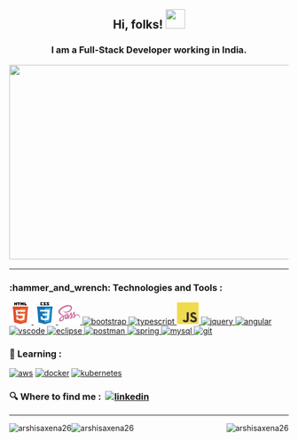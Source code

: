 <section align="center">
  <h1> Hi, folks! <img src="https://user-images.githubusercontent.com/53929078/141955002-ab115383-76c4-474c-a602-1a82974ff7c3.gif" width="35" height="35"/></h1>
  <h3> I am a Full-Stack Developer working in India. </h3>
  <img src="https://user-images.githubusercontent.com/53929078/141952466-792e8fc7-db66-4bbd-8b88-843abedb35e8.gif" width="550" height="350"/>
</section>
<hr>
<section align="left">
<h3>:hammer_and_wrench: Technologies and Tools : </h3>
<p>
    <a href="https://www.w3.org/html/" title="HTML5"> <img src="https://raw.githubusercontent.com/devicons/devicon/master/icons/html5/html5-original-wordmark.svg" alt="html5" width="40" height="40"/> </a>
    <a href="https://www.w3schools.com/css/" title="CSS3"> <img src="https://raw.githubusercontent.com/devicons/devicon/master/icons/css3/css3-original-wordmark.svg" alt="css3" width="40" height="40"/> </a>
<a href="https://sass-lang.com" title="SASS"> <img src="https://raw.githubusercontent.com/devicons/devicon/master/icons/sass/sass-original.svg" alt="sass" width="40" height="40"/> </a>
<a href="https://getbootstrap.com/" title="Bootstrap"> <img src="https://user-images.githubusercontent.com/53929078/141975798-783e49ba-84ab-4fd3-b579-5f8fc8545a2b.png" alt="bootstrap" width="40" height="40"/> </a>
  <a href="https://www.typescriptlang.org/" title="TypeScript"> <img src="https://user-images.githubusercontent.com/53929078/141979213-20475ce5-71e1-45c7-b1ec-3ade24b930c8.png" alt="typescript" width="40" height="40"/> </a>
    <a href="https://developer.mozilla.org/en-US/docs/Web/JavaScript" title="JavaScript"> <img src="https://raw.githubusercontent.com/devicons/devicon/master/icons/javascript/javascript-original.svg" alt="javascript" width="40" height="40"/> </a>
  <a href="https://jquery.com/" title="jQuery"> <img src="https://user-images.githubusercontent.com/53929078/141980059-63ee8b31-90b7-4e70-b9b1-16c6120d925a.png" alt="jquery" width="40" height="40"/> </a>
  <a href="https://angular.io/" title="Angular"> <img src="https://user-images.githubusercontent.com/53929078/141979461-0aeb3c10-56ad-4b68-8b30-f36ac7c02d9e.png" alt="angular" width="40" height="40"/> </a>
<a href="https://code.visualstudio.com/" title="VS Code"> <img src="https://user-images.githubusercontent.com/53929078/141985167-14217c34-582e-4363-9e17-1dde73c592b3.png" alt="vscode" width="40" height="40"/> </a>
<a href="https://www.eclipse.org/" title="Eclipse"> <img src="https://user-images.githubusercontent.com/53929078/141985526-d1090b88-bdea-40eb-bbd4-a5ea09663f2a.png" alt="eclipse" width="40" height="40"/> </a>
<a href="https://www.postman.com/" title="Postman"> <img src="https://www.vectorlogo.zone/logos/getpostman/getpostman-icon.svg" alt="postman" width="40" height="40"/> </a>
<a href="https://spring.io/" title="Spring"> <img src="https://user-images.githubusercontent.com/53929078/141981869-a5b34ed3-e1b4-428f-8793-e58026ace5b0.png" alt="spring" width="40" height="40"/> </a>
<a href="https://www.mysql.com/" title="MySQL"> <img src="https://user-images.githubusercontent.com/53929078/141982343-7a375343-44dd-4244-994f-7e960435b1f3.png" alt="mysql" width="40" height="40"/> </a>
<a href="https://git-scm.com/" title="Git"> <img src="https://www.vectorlogo.zone/logos/git-scm/git-scm-icon.svg" alt="git" width="40" height="40"/> </a>
</section>

<section>
<h3>📖 Learning : </h3>
  <p>
    <a href="https://aws.amazon.com/" title="AWS"><img src="https://user-images.githubusercontent.com/53929078/141993812-b4ac6cab-4500-481a-b9cc-a30066e1fe68.png" alt="aws" width="60" height="50"/></a>
    <a href="https://www.docker.com/" title="Docker"><img src="https://user-images.githubusercontent.com/53929078/141987146-5f55eb18-71ff-4d8c-9666-68401c3cd1de.png" alt="docker" width="50" height="50"/></a>
     <a href="https://kubernetes.io/" title="Kubernetes"><img src="https://user-images.githubusercontent.com/53929078/141987592-f5d9b0af-29e0-41e2-9ac0-457382863001.png" alt="kubernetes" width="40" height="40"/></a>
</section>

<section>
  <h3>🔍  Where to find me : &nbsp;<a href="https://www.linkedin.com/in/arshi-saxena-ab4789130/" title="LinkedIn"><img src="https://img.shields.io/badge/LinkedIn-0077B5?style=for-the-badge&logo=linkedin&logoColor=white" alt="linkedin" height="30" width="100"/></a></h3>
</section>
<hr>

<section>
  <img align="left" src="https://github-readme-stats.vercel.app/api?username=arshisaxena26&show_icons=true&theme=chartreuse-dark&locale=en" alt="arshisaxena26" />
  <img align="right" src="https://github-readme-stats.vercel.app/api/top-langs/?username=arshisaxena26&langs_count=7&theme=chartreuse-dark" alt="arshisaxena26" />
  <img align="left" src="https://github-readme-streak-stats.herokuapp.com/?user=arshisaxena26&theme=chartreuse-dark" alt="arshisaxena26" />
</section>


 
  
